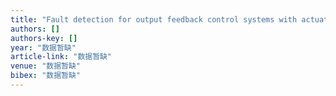 ```yaml
---
title: "Fault detection for output feedback control systems with actuator stuck faults: A steady‐state‐based approach"
authors: []
authors-key: []
year: "数据暂缺"
article-link: "数据暂缺"
venue: "数据暂缺"
bibex: "数据暂缺"
---
```

